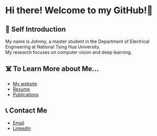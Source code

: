 # Hi there! Welcome to my GitHub!👻

<!-- <p align="center"> 
  Visitors Count<br>
  <img src="https://profile-counter.glitch.me/lyhsieh/count.svg" />
</p> -->

## 🤖 Self Introduction
My name is Johnny, a master student in the Department of Electrical Engineering at National Tsing Hua University.
<br />
My research focuses on computer vision and deep learning. 


## ☠️ To Learn More about Me...
* [My website](https://lyhsieh.github.io/)
* [Resume](https://drive.google.com/file/d/1xecJu2s5QCQLFglx0_tmuDUd734YtZkL/view?usp=sharing)
* [Publications](https://lyhsieh.github.io/publications/)

## 📞 Contact Me
* [Email](mailto:haoyeh@gapp.nthu.edu.tw)
* [LinkedIn](https://www.linkedin.com/in/linyunghsieh/)

<!-- ![Leo's GitHub stats](https://github-readme-stats.vercel.app/api?username=lyhsieh&theme=gruvbox)

![](https://github-profile-summary-cards.vercel.app/api/cards/repos-per-language?username=lyhsieh&theme=github_dark) -->
